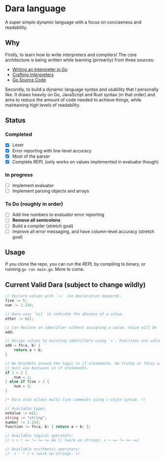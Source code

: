 # Dara language

A super simple dynamic language with a focus on conciseness and readability.

## Why

Firstly, to learn how to write interpreters and compilers! The core architecture
is being written while learning (primarily) from three sources:

- [Writing an Interpreter in Go](https://interpreterbook.com/)
- [Crafting Interpreters](https://craftinginterpreters.com/)
- [Go Source Code](https://github.com/golang/go/tree/master/src/go)

Secondly, to build a dynamic language syntax and usability that I personally
like. It draws heavily on Go, JavaScript and Rust syntax (in that order) and
aims to reduce the amount of code needed to achieve things, while maintaining
high levels of readability.

## Status

### Completed

- [x] Lexer
- [x] Error reporting with line-level accuracy
- [x] Most of the parser
- [x] Complete _REPL_ (only works on values implemented in evaluator though)

### In progress

- [ ] Implement evaluator
- [ ] Implement parsing objects and arrays

### To Do (roughly in order)

- [ ] Add line numbers to evaluator error reporting
- [ ] **Remove all semicolons**
- [ ] Build a compiler (stretch goal)
- [ ] Improve all error messaging, and have column-level accuracy (stretch goal)

## Usage

If you clone the repo, you can run the _REPL_ by compiling to binary, or running
`go run main.go`. More to come.

## Current Valid Dara (subject to change wildly)

```go
// Declare values with `:=` (no declaration keyword).
five := 5;
num := 1.234;

// Dara uses `nil` to indicate the absence of a value.
other := nil;

// Can declare an identifier without assigning a value. Value will be `nil`.
add;

// Assign values to existing identifiers using `=`. Functions are values.
add = fn(a, b) {
    return a + b;
}

// No brackets around the logic in if statements. No truthy or falsy values,
// must use booleans in if statements.
if 1 > 2 {
    num = 1;
} else if five > 2 {
    num = 2;
}

/* Dara also allows multi-line comments using c-style syntax. */

// Available types:
noValue := nil;
string := "string";
number := 1.234;
function := fn(a, b) { return a + b; };

// Available logical operators:
// < > ! == != >= <= && || (work on strings: < > == != >= <=)

// Available arithmetic operators:
//  + - * / % (work on strings: +)
```
